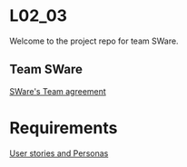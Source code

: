 # L02_03
Welcome to the project repo for team SWare.
## Team SWare
[SWare's Team agreement](https://github.com/CSCC01F17/L02_03/blob/master/Deliverables/Project_Info.pdf) 

# Requirements
[User stories and Personas](https://github.com/CSCC01F17/L02_03/blob/master)
